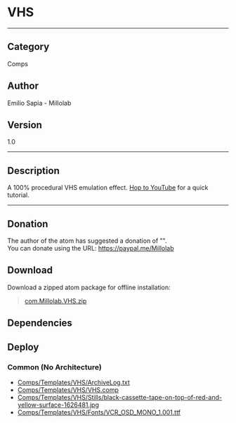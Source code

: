 # VHS
___

## Category
Comps

## Author
Emilio Sapia - Millolab

## Version
1.0

___

## Description
<p>A 100% procedural VHS emulation effect. <a href="https://www.youtube.com/watch?v=GtmmFQwmVkA">Hop to YouTube</a> for a quick tutorial.</p>



___

## Donation
The author of the atom has suggested a donation of "".  
You can donate using the URL: <a href="https://paypal.me/Millolab">https://paypal.me/Millolab</a>
## Download

Download a zipped atom package for offline installation:
> [com.Millolab.VHS.zip](https://gitlab.com/WeSuckLess/Reactor/-/archive/master/Reactor-master.zip?path=Atoms/com.Millolab.VHS)  

## Dependencies

## Deploy

### Common (No Architecture)

<ul>
<li><a href="https://gitlab.com/WeSuckLess/Reactor/-/blob/master/Atoms/com.Millolab.VHS/Comps/Templates/VHS/ArchiveLog.txt?ref_type=heads">Comps/Templates/VHS/ArchiveLog.txt</a></li>
<li><a href="https://gitlab.com/WeSuckLess/Reactor/-/blob/master/Atoms/com.Millolab.VHS/Comps/Templates/VHS/VHS.comp?ref_type=heads">Comps/Templates/VHS/VHS.comp</a></li>
<li><a href="https://gitlab.com/WeSuckLess/Reactor/-/blob/master/Atoms/com.Millolab.VHS/Comps/Templates/VHS/Stills/black-cassette-tape-on-top-of-red-and-yellow-surface-1626481.jpg?ref_type=heads">Comps/Templates/VHS/Stills/black-cassette-tape-on-top-of-red-and-yellow-surface-1626481.jpg</a></li>
<li><a href="https://gitlab.com/WeSuckLess/Reactor/-/blob/master/Atoms/com.Millolab.VHS/Comps/Templates/VHS/Fonts/VCR_OSD_MONO_1.001.ttf?ref_type=heads">Comps/Templates/VHS/Fonts/VCR_OSD_MONO_1.001.ttf</a></li>
</ul>

